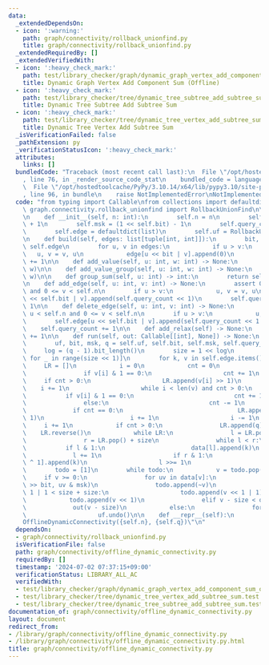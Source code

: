 ```yaml
---
data:
  _extendedDependsOn:
  - icon: ':warning:'
    path: graph/connectivity/rollback_unionfind.py
    title: graph/connectivity/rollback_unionfind.py
  _extendedRequiredBy: []
  _extendedVerifiedWith:
  - icon: ':heavy_check_mark:'
    path: test/library_checker/graph/dynamic_graph_vertex_add_component_sum_offline.test.py
    title: Dynamic Graph Vertex Add Component Sum (Offline)
  - icon: ':heavy_check_mark:'
    path: test/library_checker/tree/dynamic_tree_subtree_add_subtree_sum.test.py
    title: Dynamic Tree Subtree Add Subtree Sum
  - icon: ':heavy_check_mark:'
    path: test/library_checker/tree/dynamic_tree_vertex_add_subtree_sum.test.py
    title: Dynamic Tree Vertex Add Subtree Sum
  _isVerificationFailed: false
  _pathExtension: py
  _verificationStatusIcon: ':heavy_check_mark:'
  attributes:
    links: []
  bundledCode: "Traceback (most recent call last):\n  File \"/opt/hostedtoolcache/PyPy/3.10.14/x64/lib/pypy3.10/site-packages/onlinejudge_verify/documentation/build.py\"\
    , line 76, in _render_source_code_stat\n    bundled_code = language.bundle(\n\
    \  File \"/opt/hostedtoolcache/PyPy/3.10.14/x64/lib/pypy3.10/site-packages/onlinejudge_verify/languages/python.py\"\
    , line 96, in bundle\n    raise NotImplementedError\nNotImplementedError\n"
  code: "from typing import Callable\nfrom collections import defaultdict\n\nfrom\
    \ graph.connectivity.rollback_unionfind import RollbackUnionFind\n\n\nclass OfflineDynamicConnectivity:\n\
    \n    def __init__(self, n: int):\n        self.n = n\n        self.bit = n.bit_length()\
    \ + 1\n        self.msk = (1 << self.bit) - 1\n        self.query_count = 0\n\
    \        self.edge = defaultdict(list)\n        self.uf = RollbackUnionFind(n)\n\
    \n    def build(self, edges: list[tuple[int, int]]):\n        bit, edge = self.bit,\
    \ self.edge\n        for u, v in edges:\n            if u > v:\n             \
    \   u, v = v, u\n            edge[u << bit | v].append(0)\n        self.query_count\
    \ += 1\n\n    def add_value(self, u: int, w: int) -> None:\n        self.uf.add(u,\
    \ w)\n\n    def add_value_group(self, u: int, w: int) -> None:\n        self.uf.add_group(u,\
    \ w)\n\n    def group_sum(self, u: int) -> int:\n        return self.uf.group_sum(u)\n\
    \n    def add_edge(self, u: int, v: int) -> None:\n        assert 0 <= u < self.n\
    \ and 0 <= v < self.n\n        if u > v:\n            u, v = v, u\n        self.edge[u\
    \ << self.bit | v].append(self.query_count << 1)\n        self.query_count +=\
    \ 1\n\n    def delete_edge(self, u: int, v: int) -> None:\n        assert 0 <=\
    \ u < self.n and 0 <= v < self.n\n        if u > v:\n            u, v = v, u\n\
    \        self.edge[u << self.bit | v].append(self.query_count << 1 | 1)\n    \
    \    self.query_count += 1\n\n    def add_relax(self) -> None:\n        self.query_count\
    \ += 1\n\n    def run(self, out: Callable[[int], None]) -> None:\n        # O(qlogqlogn)\n\
    \        uf, bit, msk, q = self.uf, self.bit, self.msk, self.query_count\n   \
    \     log = (q - 1).bit_length()\n        size = 1 << log\n        data = [[]\
    \ for _ in range(size << 1)]\n        for k, v in self.edge.items():\n       \
    \     LR = []\n            i = 0\n            cnt = 0\n            while i < len(v):\n\
    \                if v[i] & 1 == 0:\n                    cnt += 1\n           \
    \     if cnt > 0:\n                    LR.append(v[i] >> 1)\n                \
    \    i += 1\n                    while i < len(v) and cnt > 0:\n             \
    \           if v[i] & 1 == 0:\n                            cnt += 1\n        \
    \                else:\n                            cnt -= 1\n               \
    \             if cnt == 0:\n                                LR.append(v[i] >>\
    \ 1)\n                        i += 1\n                    i -= 1\n           \
    \     i += 1\n            if cnt > 0:\n                LR.append(q)\n        \
    \    LR.reverse()\n            while LR:\n                l = LR.pop() + size\n\
    \                r = LR.pop() + size\n                while l < r:\n         \
    \           if l & 1:\n                        data[l].append(k)\n           \
    \             l += 1\n                    if r & 1:\n                        data[r\
    \ ^ 1].append(k)\n                    l >>= 1\n                    r >>= 1\n\n\
    \        todo = [1]\n        while todo:\n            v = todo.pop()\n       \
    \     if v >= 0:\n                for uv in data[v]:\n                    uf.merge(uv\
    \ >> bit, uv & msk)\n                todo.append(~v)\n                if v <<\
    \ 1 | 1 < size + size:\n                    todo.append(v << 1 | 1)\n        \
    \            todo.append(v << 1)\n                elif v - size < q:\n       \
    \             out(v - size)\n            else:\n                for _ in data[~v]:\n\
    \                    uf.undo()\n\n    def __repr__(self):\n        return f\"\
    OfflineDynamicConnectivity({self.n}, {self.q})\"\n"
  dependsOn:
  - graph/connectivity/rollback_unionfind.py
  isVerificationFile: false
  path: graph/connectivity/offline_dynamic_connectivity.py
  requiredBy: []
  timestamp: '2024-07-02 07:37:15+09:00'
  verificationStatus: LIBRARY_ALL_AC
  verifiedWith:
  - test/library_checker/graph/dynamic_graph_vertex_add_component_sum_offline.test.py
  - test/library_checker/tree/dynamic_tree_vertex_add_subtree_sum.test.py
  - test/library_checker/tree/dynamic_tree_subtree_add_subtree_sum.test.py
documentation_of: graph/connectivity/offline_dynamic_connectivity.py
layout: document
redirect_from:
- /library/graph/connectivity/offline_dynamic_connectivity.py
- /library/graph/connectivity/offline_dynamic_connectivity.py.html
title: graph/connectivity/offline_dynamic_connectivity.py
---
```

